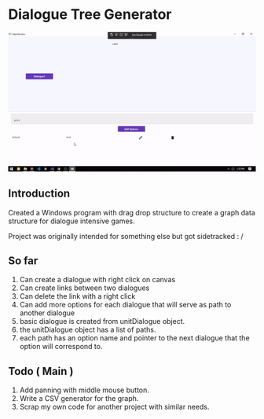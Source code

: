 # Dialogue Tree Generator

<img src="https://github.com/Manjunatha-b/DialogueGraph/blob/master/Temp.gif" width="650">

## Introduction
Created a Windows program with drag drop structure to create a graph data structure for dialogue intensive games.

Project was originally intended for something else but got sidetracked : /

## So far 

1. Can create a dialogue with right click on canvas
1. Can create links between two dialogues
1. Can delete the link with a right click
1. Can add more options for each dialogue that will serve as path to another dialogue
1. basic dialogue is created from unitDialogue object.
1. the unitDialogue object has a list of paths.
1. each path has an option name and pointer to the next dialogue that the option will correspond to.

## Todo ( Main )

1. Add panning with middle mouse button.
1. Write a CSV generator for the graph.
1. Scrap my own code for another project with similar needs.

